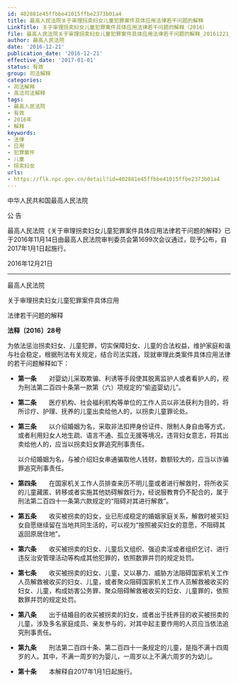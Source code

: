 ```yaml
---
id: 402881e45ffbbe41015ffbe2373b01a4
title: 最高人民法院关于审理拐卖妇女儿童犯罪案件具体应用法律若干问题的解释
LinkTitle: 关于审理拐卖妇女儿童犯罪案件具体应用法律若干问题的解释（2016）
file: 最高人民法院关于审理拐卖妇女儿童犯罪案件具体应用法律若干问题的解释_20161221_402881e45ffbbe41015ffbe2373b01a4.docx
author: 最高人民法院
date: '2016-12-21'
publication_date: '2016-12-21'
effective_date: '2017-01-01'
status: 有效
group: 司法解释
categories:
- 司法解释
- 高法司法解释
tags:
- 最高人民法院
- 有效
- 2016年
- 解释
keywords:
- 法律
- 应用
- 犯罪案件
- 儿童
- 拐卖妇女
urls:
- https://flk.npc.gov.cn/detail?id=402881e45ffbbe41015ffbe2373b01a4
---
```


中华人民共和国最高人民法院

公 告

最高人民法院《关于审理拐卖妇女儿童犯罪案件具体应用法律若干问题的解释》已于2016年11月14日由最高人民法院审判委员会第1699次会议通过，现予公布，自2017年1月1日起施行。

2016年12月21日

---

最高人民法院

关于审理拐卖妇女儿童犯罪案件具体应用

法律若干问题的解释

**法释〔2016〕28号**

为依法惩治拐卖妇女、儿童犯罪，切实保障妇女、儿童的合法权益，维护家庭和谐与社会稳定，根据刑法有关规定，结合司法实践，现就审理此类案件具体应用法律的若干问题解释如下：

- **第一条**　　对婴幼儿采取欺骗、利诱等手段使其脱离监护人或者看护人的，视为刑法第二百四十条第一款第（六）项规定的“偷盗婴幼儿”。

- **第二条**　　医疗机构、社会福利机构等单位的工作人员以非法获利为目的，将所诊疗、护理、抚养的儿童出卖给他人的，以拐卖儿童罪论处。

- **第三条**　　以介绍婚姻为名，采取非法扣押身份证件、限制人身自由等方式，或者利用妇女人地生疏、语言不通、孤立无援等境况，违背妇女意志，将其出卖给他人的，应当以拐卖妇女罪追究刑事责任。

  以介绍婚姻为名，与被介绍妇女串通骗取他人钱财，数额较大的，应当以诈骗罪追究刑事责任。

- **第四条**　　在国家机关工作人员排查来历不明儿童或者进行解救时，将所收买的儿童藏匿、转移或者实施其他妨碍解救行为，经说服教育仍不配合的，属于刑法第二百四十一条第六款规定的“阻碍对其进行解救”。

- **第五条**　　收买被拐卖的妇女，业已形成稳定的婚姻家庭关系，解救时被买妇女自愿继续留在当地共同生活的，可以视为“按照被买妇女的意愿，不阻碍其返回原居住地”。

- **第六条**　　收买被拐卖的妇女、儿童后又组织、强迫卖淫或者组织乞讨、进行违反治安管理活动等构成其他犯罪的，依照数罪并罚的规定处罚。

- **第七条**　　收买被拐卖的妇女、儿童，又以暴力、威胁方法阻碍国家机关工作人员解救被收买的妇女、儿童，或者聚众阻碍国家机关工作人员解救被收买的妇女、儿童，构成妨害公务罪、聚众阻碍解救被收买的妇女、儿童罪的，依照数罪并罚的规定处罚。

- **第八条**　　出于结婚目的收买被拐卖的妇女，或者出于抚养目的收买被拐卖的儿童，涉及多名家庭成员、亲友参与的，对其中起主要作用的人员应当依法追究刑事责任。

- **第九条**　　刑法第二百四十条、第二百四十一条规定的儿童，是指不满十四周岁的人。其中，不满一周岁的为婴儿，一周岁以上不满六周岁的为幼儿。

- **第十条**　　本解释自2017年1月1日起施行。
